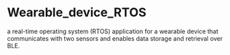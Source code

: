 # Wearable_device_RTOS
a real-time operating system (RTOS) application for a wearable device that  communicates with two sensors and enables data storage and retrieval over BLE.
